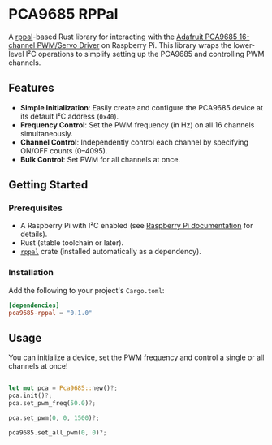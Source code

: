 # PCA9685 RPPal

A [rppal](https://github.com/golemparts/rppal)-based Rust library for interacting with the [Adafruit PCA9685 16-channel PWM/Servo Driver](https://www.adafruit.com/product/815) on Raspberry Pi. This library wraps the lower-level I²C operations to simplify setting up the PCA9685 and controlling PWM channels.

## Features

- **Simple Initialization**: Easily create and configure the PCA9685 device at its default I²C address (`0x40`).
- **Frequency Control**: Set the PWM frequency (in Hz) on all 16 channels simultaneously.
- **Channel Control**: Independently control each channel by specifying ON/OFF counts (0–4095).
- **Bulk Control**: Set PWM for all channels at once.

## Getting Started

### Prerequisites

- A Raspberry Pi with I²C enabled (see [Raspberry Pi documentation](https://www.raspberrypi.org/documentation/configuration/i2c.md) for details).
- Rust (stable toolchain or later).
- [`rppal`](https://docs.rs/rppal) crate (installed automatically as a dependency).

### Installation

Add the following to your project's `Cargo.toml`:

```toml
[dependencies]
pca9685-rppal = "0.1.0"
```

## Usage

You can initialize a device, set the PWM frequency and control a single or all channels at once!

```rust

let mut pca = Pca9685::new()?;
pca.init()?;
pca.set_pwm_freq(50.0)?;

pca.set_pwm(0, 0, 1500)?;
```

```rust
pca9685.set_all_pwm(0, 0)?;
```
